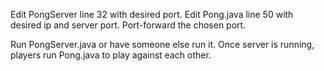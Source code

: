 Edit PongServer line 32 with desired port.
Edit Pong.java line 50 with desired ip and server port.
Port-forward the chosen port.

Run PongServer.java or have someone else run it.
Once server is running, players run Pong.java to play
against each other.
